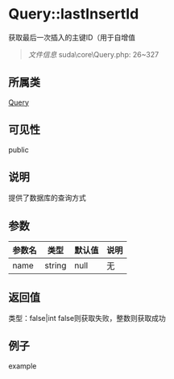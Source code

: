 # Query::lastInsertId
获取最后一次插入的主键ID（用于自增值
> *文件信息* suda\core\Query.php: 26~327
## 所属类 

[Query](../Query.md)

## 可见性

  public  
## 说明

提供了数据库的查询方式


## 参数

| 参数名 | 类型 | 默认值 | 说明 |
|--------|-----|-------|-------|
| name |  string | null | 无 |

## 返回值
类型：false|int
 false则获取失败，整数则获取成功

## 例子

example